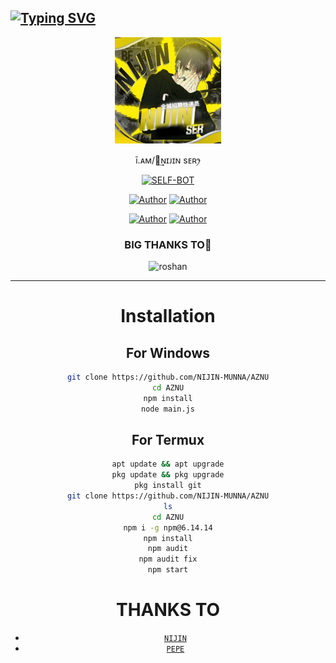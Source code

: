 ## [![Typing SVG](https://readme-typing-svg.herokuapp.com?font=Lemon+milk&color=F70000&lines=Welcome+to+AZNU+WA+Bot+repo;Created+by+NIJIN;This+is+my+repo;This+is+a+Featured+bot;With+Love+NIJIN)](https://git.io/typing-svg)
<p align="center">
<img src="munna.jpg" alt="𝑺𝑷𝒀𝑹𝑶 𝑺𝑬𝑹" width="170" />
<p align="center">
  ī.ᴀᴍ/ꪶ͢ɴɪᴊɪɴ sᴇʀꫂ⁩


</div>

<p align="center">
<a href="##"><img title="SELF-BOT" src="https://img.shields.io/static/v1?label=Language&message=English&color=blue"></a>
</p>
<p align="center">
 <a href="https://github.com/NIJIN-MUNNA"><img title="Author" src="https://img.shields.io/badge/Author-NIJIN-blue.svg?style=for-the-badge&logo=github" /></a>  <a href="https://Wa.me/+919605385305?text=Hello%20NIJIN%20Bro🌝...fen%20boi%20aan😌💝"><img title="Author" src="https://img.shields.io/badge/Owner-Nijin-red.svg?style=for-the-badge&logo=whatsapp" /></a>
<p align="center">
<a href="https://chat.whatsapp.com/G68814z2vFJA62Ac4yTBr6"><img title="Author" src="https://img.shields.io/badge/Whatsapp-Group-red.svg?style=for-the-badge&logo=whatsapp" /></a> <a href="https://instagram.com/_nijin_333"><img title="Author" src="https://img.shields.io/badge/Instagram-_nijin_-red.svg?style=for-the-badge&logo=instagram&logoColor=white" /></a>
</p>

</p>

<div align="center">

 ### BIG THANKS TO💝

<div align="center">

![roshan](https://github.com/roshanpepe.png?size=100)



---




# Installation
## For Windows
```bash
git clone https://github.com/NIJIN-MUNNA/AZNU
cd AZNU
npm install
node main.js
```
## For Termux
```bash
apt update && apt upgrade
pkg update && pkg upgrade
pkg install git
git clone https://github.com/NIJIN-MUNNA/AZNU
ls
cd AZNU
npm i -g npm@6.14.14
npm install
npm audit
npm audit fix
npm start
```

# THANKS TO
* [`NIJIN`](https://github.com/NIJIN-MUNNA)
* [`PEPE`](https://github.com/roshanpepe)


